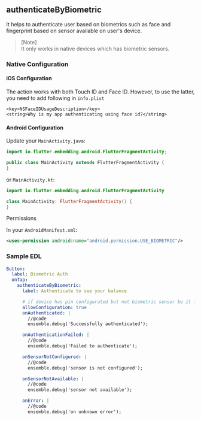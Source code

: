 ## authenticateByBiometric

It helps to authenticate user based on biometrics such as face and fingerprint based on sensor available on user's device. 


> [Note]  
> It only works in native devices which has biometric sensors.


### Native Configuration

#### iOS Configuration 

The action works with both Touch ID and Face ID. However, to use the latter, you need to add following in `info.plist`

```plist
<key>NSFaceIDUsageDescription</key>
<string>Why is my app authenticating using face id?</string>
```

#### Android Configuration

Update your `MainActivity.java`:

```java
import io.flutter.embedding.android.FlutterFragmentActivity;

public class MainActivity extends FlutterFragmentActivity {
}
```

or `MainActivity.kt`:

```kt
import io.flutter.embedding.android.FlutterFragmentActivity

class MainActivity: FlutterFragmentActivity() {
}
```

Permissions

In your `AndroidManifest.xml`:

```xml
<uses-permission android:name="android.permission.USE_BIOMETRIC"/>
```

### Sample EDL

```yaml
Button:
  label: Biometric Auth
  onTap:
    authenticateByBiometric:
      label: Authenticate to see your balance

      # if device has pin configurated but not biometric sensor be it face or finger, setting allowConfiguration to true will popup user to first configure the settings.
      allowConfiguration: true
      onAuthenticated: |
        //@code
        ensemble.debug('Successfully authenticated');

      onAuthenticationFailed: |
        //@code
        ensemble.debug('Failed to authenticate');

      onSensorNotConfigured: |
        //@code
        ensemble.debug('sensor is not configured');

      onSensorNotAvailable: |
        //@code
        ensemble.debug('sensor not available');

      onError: |
        //@code
        ensemble.debug('on unknown error');

```

